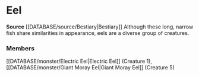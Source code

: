 ﻿---
creature_family: Eel
id: '40'
name: Eel
rarity: Common
rus_type_level: null
source: '[[DATABASE/source/Bestiary|Bestiary]]'
trait: null
type: Creature Family

---
# Eel

**Source** [[DATABASE/source/Bestiary|Bestiary]]
Although these long, narrow fish share similarities in appearance, eels are a diverse group of creatures.

### Members

[[DATABASE/monster/Electric Eel|Electric Eel]] (Creature 1), [[DATABASE/monster/Giant Moray Eel|Giant Moray Eel]] (Creature 5)